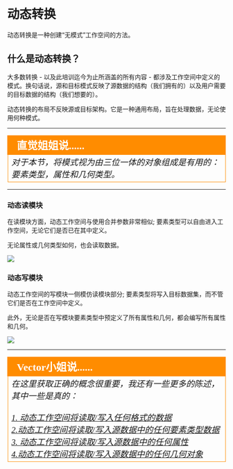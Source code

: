 # 动态转换

动态转换是一种创建“无模式”工作空间的方法。

## 什么是动态转换？ ##

大多数转换 - 以及此培训迄今为止所涵盖的所有内容 - 都涉及工作空间中定义的模式。换句话说，源和目标模式反映了源数据的结构（我们拥有的）以及用户需要的目标数据的结构（我们想要的）。

动态转换的布局不反映源或目标架构。它是一种通用布局，旨在处理数据，无论使用何种模式。

---

<table style="border-spacing: 0px">
<tr>
<td style="vertical-align:middle;background-color:darkorange;border: 2px solid darkorange">
<i class="fa fa-quote-left fa-lg fa-pull-left fa-fw" style="color:white;padding-right: 12px;vertical-align:text-top"></i>
<span style="color:white;font-size:x-large;font-weight: bold;font-family:serif">直觉姐姐说......</span>
</td>
</tr>

<tr>
<td style="border: 1px solid darkorange">
<span style="font-family:serif; font-style:italic; font-size:larger">
对于本节，将模式视为由三位一体的对象组成是有用的：要素类型，属性和几何类型。
</span>
</td>
</tr>
</table>

---

### 动态读模块 ###
在读模块方面，动态工作空间与使用合并参数非常相似; 要素类型可以自由进入工作空间，无论它们是否已在其中定义。

无论属性或几何类型如何，也会读取数据。

![](./Images/Img3.035.DynamicReaderGraphic.png)


### 动态写模块 ###

动态工作空间的写模块一侧模仿读模块部分; 要素类型将写入目标数据集，而不管它们是否在工作空间中定义。

此外，无论是否在写模块要素类型中预定义了所有属性和几何，都会编写所有属性和几何。

![](./Images/Img3.036.DynamicWriterGraphic.png)

---

<table style="border-spacing: 0px">
<tr>
<td style="vertical-align:middle;background-color:darkorange;border: 2px solid darkorange">
<i class="fa fa-quote-left fa-lg fa-pull-left fa-fw" style="color:white;padding-right: 12px;vertical-align:text-top"></i>
<span style="color:white;font-size:x-large;font-weight: bold;font-family:serif">Vector小姐说......</span>
</td>
</tr>

<tr>
<td style="border: 1px solid darkorange">
<span style="font-family:serif; font-style:italic; font-size:larger">
在这里获取正确的概念很重要，我还有一些更多的陈述，其中一些是真的： 
<br><br><a href="http://52.73.3.37/fmedatastreaming/Manual/QAResponse2017.fmw?chapter=14&question=3&answer=1&DestDataset_TEXTLINE=C%3A%5CFMEOutput%5CQAResponse.html">1. 动态工作空间将读取/写入任何格式的数据 </a>
<br><a href="http://52.73.3.37/fmedatastreaming/Manual/QAResponse2017.fmw?chapter=14&question=3&answer=2&DestDataset_TEXTLINE=C%3A%5CFMEOutput%5CQAResponse.html">2.动态工作空间将读取/写入源数据中的任何要素类型数据 </a>
<br><a href="http://52.73.3.37/fmedatastreaming/Manual/QAResponse2017.fmw?chapter=14&question=3&answer=3&DestDataset_TEXTLINE=C%3A%5CFMEOutput%5CQAResponse.html">3. 动态工作空间将读取/写入源数据中的任何属性 </a>
<br><a href="http://52.73.3.37/fmedatastreaming/Manual/QAResponse2017.fmw?chapter=14&question=3&answer=4&DestDataset_TEXTLINE=C%3A%5CFMEOutput%5CQAResponse.html">4.动态工作空间将读取/写入源数据中的任何几何对象</a>
</span>
</td>
</tr>
</table>
